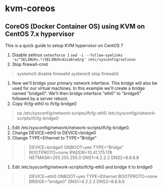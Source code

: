 # kvm-coreos
## CoreOS (Docker Container OS) using KVM on CentOS 7.x hypervisor

This is a quick guide to setup KVM hypervisor on CentOS 7

1. Disable selinux
`setenforce 1`
`sed -i --follow-symlinks 's/^SELINUX=.*/SELINUX=disabled/g' /etc/sysconfig/selinux`
1. Stop firewall-cmd
 > systemctl disable firewalld
 > systemctl stop firewalld
1. Now we'll bridge your primary network interface.  This bridge will also be used for our virtual machines.  In this example we'll create a bridge named "bridge0".  We'll then bridge interface "eth0" to "bridge0" followed by a server reboot.
1. Copy ifcfg-eth0 to ifcfg-bridge0
 > cp /etc/sysconfig/network-scripts/ifcfg-eth0 /etc/sysconfig/network-scripts/ifcfg-bridge0
1. Edit /etc/sysconfig/network/network-scripts/ifcfg-bridge0. 
1. Change DEVICE=eth0 to DEVICE=bridge0
1. Change TYPE=Ethernet to TYPE="Bridge"
 >> DEVICE=bridge0
 >> ONBOOT=yes
 >> TYPE="Bridge"
 >> BOOTPROTO=none
 >> IPADDR=10.41.175.178
 >> NETMASK=255.255.255.0
 >> DNS1=4.2.2.2
 >> DNS2=8.8.8.8
1. Edit /etc/sysconfig/network-scripts/ifcfg-eth0 and bridge it to bridge0
 >> DEVICE=eth0
 >> ONBOOT=yes
 >> TYPE=Ethernet
 >> BOOTPROTO=none
 >> BRIDGE="bridge0"
 >> DNS1=4.2.2.2
 >> DNS2=8.8.8.8



